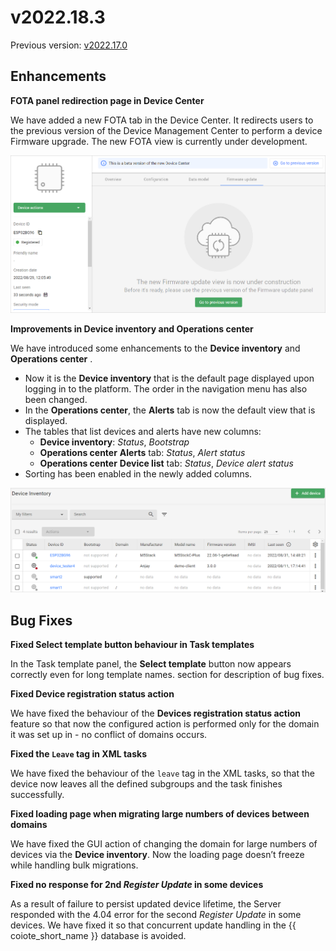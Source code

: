 # v2022.18.3

Previous version: [v2022.17.0](v2022.17.0.md)

## Enhancements

**FOTA panel redirection page in Device Center**      

We have added a new FOTA tab in the Device Center. It redirects users to the previous version of the Device Management Center to perform a device Firmware upgrade. The new FOTA view is currently under development.

![Device Center FOTA tab](images/DC_FOTA_tab.png)

**Improvements in Device inventory and Operations center**      

We have introduced some enhancements to the **Device inventory** and **Operations center**      .

- Now it is the **Device inventory** that is the default page displayed upon logging in to the platform. The order in the navigation menu has also been changed.
- In the **Operations center**, the **Alerts** tab is now the default view that is displayed.
- The tables that list devices and alerts have new columns:
    - **Device inventory**: *Status*, *Bootstrap*
    - **Operations center** **Alerts** tab: *Status*, *Alert status*
    - **Operations center** **Device list** tab: *Status*, *Device alert status*
- Sorting has been enabled in the newly added columns.

![Device inventory new columns](images/DI_new_columns.png)

## Bug Fixes

**Fixed Select template button behaviour in Task templates** 

In the Task template panel, the **Select template** button now appears correctly even for long template names.
section for description of bug fixes.

**Fixed Device registration status action**

We have fixed the behaviour of the **Devices registration status action** feature so that now the configured action is performed only for the domain it was set up in - no conflict of domains occurs.

**Fixed the `Leave` tag in XML tasks**  

We have fixed the behaviour of the `leave` tag in the XML tasks, so that the device now leaves all the defined subgroups and the task finishes successfully.

**Fixed loading page when migrating large numbers of devices between domains**  

We have fixed the GUI action of changing the domain for large numbers of devices via the **Device inventory**. Now the loading page doesn’t freeze while handling bulk migrations.

**Fixed no response for 2nd *Register Update* in some devices**    

As a result of failure to persist updated device lifetime, the Server responded with the 4.04 error for the second *Register Update* in some devices. We have fixed it so that concurrent update handling in the {{ coiote_short_name }} database is avoided.
